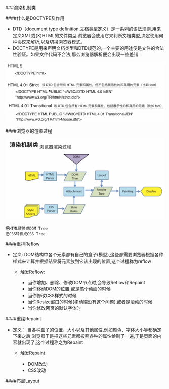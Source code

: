 ###渲染机制类

####什么是DOCTYPE及作用
    
+ DTD（document type definition,文档类型定义）是一系列的语法规则,用来定义XML或(X)HTML的文件类型.浏览器会使用它来判断文档类型,决定使用何种协议来解析,以及切换浏览器模式。
+ DOCTYPE是用来声明文档类型和DTD规范的,一个主要的用途便是文件的合法性验证。如果文件代码不合法,那么浏览器解析便会出现一些差错
    
![](/assets/QQ截图20171213183045.png)

    
####浏览器的渲染过程
    
![](/assets/QQ截图20171213183244.png)
    
    把HTML转换成DOM Tree
    把CSS转换成CSS Tree

####重排Reflow

* 定义:
    DOM结构中各个元素都有自己的盒子(模型),这些都需要浏览器根据各种样式来计算并根据结果将元素放到它该出现的位置,这个过程称为reflow
    
    * 触发Reflow:
    
       * 当你增加、删除、修改DOM节点时,会导致Reflow和Repaint
       * 当你移动DOM的位置,或是搞个动画的时候
       * 当你修改CSS样式的时候
       * 当你Resize窗口的时候(移动端没有这个问题),或者是滚动的时候
       * 当你修改网页的默认字体时    
    
    
####重绘Repaint
    
* 定义：
        当各种盒子的位置、大小以及其他属性,例如颜色、字体大小等都确定下来之后,浏览器于是把这些元素都按照各种的属性绘制了一遍,于是页面的内容就出现了,这个过程称之为Repaint
        
    * 触发Repaint
    
        * DOM改动
        * CSS改动
    
    

####布局Layout